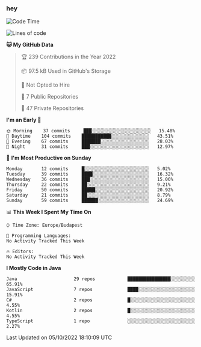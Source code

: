 ### hey

<!--START_SECTION:waka-->
![Code Time](http://img.shields.io/badge/Code%20Time-801%20hrs%2035%20mins-blue)

![Lines of code](https://img.shields.io/badge/From%20Hello%20World%20I%27ve%20Written-474%20Thousand%20lines%20of%20code-blue)

**🐱 My GitHub Data** 

> 🏆 239 Contributions in the Year 2022
 > 
> 📦 97.5 kB Used in GitHub's Storage 
 > 
> 🚫 Not Opted to Hire
 > 
> 📜 7 Public Repositories 
 > 
> 🔑 47 Private Repositories  
 > 
**I'm an Early 🐤** 

```text
🌞 Morning    37 commits     ███░░░░░░░░░░░░░░░░░░░░░░   15.48% 
🌆 Daytime    104 commits    ███████████░░░░░░░░░░░░░░   43.51% 
🌃 Evening    67 commits     ███████░░░░░░░░░░░░░░░░░░   28.03% 
🌙 Night      31 commits     ███░░░░░░░░░░░░░░░░░░░░░░   12.97%

```
📅 **I'm Most Productive on Sunday** 

```text
Monday       12 commits     █░░░░░░░░░░░░░░░░░░░░░░░░   5.02% 
Tuesday      39 commits     ████░░░░░░░░░░░░░░░░░░░░░   16.32% 
Wednesday    36 commits     ███░░░░░░░░░░░░░░░░░░░░░░   15.06% 
Thursday     22 commits     ██░░░░░░░░░░░░░░░░░░░░░░░   9.21% 
Friday       50 commits     █████░░░░░░░░░░░░░░░░░░░░   20.92% 
Saturday     21 commits     ██░░░░░░░░░░░░░░░░░░░░░░░   8.79% 
Sunday       59 commits     ██████░░░░░░░░░░░░░░░░░░░   24.69%

```


📊 **This Week I Spent My Time On** 

```text
⌚︎ Time Zone: Europe/Budapest

💬 Programming Languages: 
No Activity Tracked This Week

🔥 Editors: 
No Activity Tracked This Week

```

**I Mostly Code in Java** 

```text
Java                     29 repos            ████████████████░░░░░░░░░   65.91% 
JavaScript               7 repos             ████░░░░░░░░░░░░░░░░░░░░░   15.91% 
C#                       2 repos             █░░░░░░░░░░░░░░░░░░░░░░░░   4.55% 
Kotlin                   2 repos             █░░░░░░░░░░░░░░░░░░░░░░░░   4.55% 
TypeScript               1 repo              ░░░░░░░░░░░░░░░░░░░░░░░░░   2.27%

```



 Last Updated on 05/10/2022 18:10:09 UTC
<!--END_SECTION:waka-->
